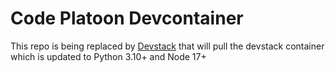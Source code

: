 # Code Platoon Devcontainer

This repo is being replaced by [Devstack](https://github.com/crhowell/devstack) that will pull the devstack container which is updated to Python 3.10+ and Node 17+
